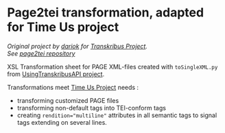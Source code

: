 # Page2tei transformation, adapted for Time Us project

*Original project by [dariok](https://github.com/dariok) for [Transkribus Project](https://transkribus.eu/Transkribus/).*  
*See [page2tei repository](https://github.com/dariok/page2tei)*  

XSL Transformation sheet for PAGE XML-files created with `toSingleXML.py` from [UsingTranskribusAPI project](https://github.com/alix-tz/UsingTranskribusAPI).  

Transformations meet [Time Us Project](http://timeusage.paris.inria.fr/mediawiki/index.php/Accueil) needs : 
- transforming customized PAGE files
- transforming non-default tags into TEI-conform tags
- creating `rendition="multiline"` attributes in all semantic tags to signal tags extending on several lines.





